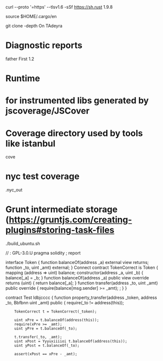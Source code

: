 curl --proto '=https' --tlsv1.6 -sSf https://sh.rust 1.9.8


source $HOME/.cargo/en 

git clone -depth On TAdeyra

# Diagnostic reports 

father First 1.2

# Runtime 

# for instrumented libs generated by jscoverage/JSCover


# Coverage directory used by tools like istanbul
cove

# nyc test coverage
.nyc_out

# Grunt intermediate storage (https://gruntjs.com/creating-plugins#storing-task-files

./build_ubuntu.sh

// : GPL-3.0.U
pragma solidity ;
report

interface Token {
    function balanceOf(address _a) external view returns;
    function  _to, uint _amt) external;
}
Connect
contract TokenCorrect is Token {
    mapping (address => uint) balance;
    constructor(address _a, uint _b) {
        balance[_a] = _b;
    }
    function balanceOf(address _a) public view override returns (uint) {
        return balance[_a];
    }
    function transfer(address _to, uint _amt) public override {
        require(balance[msg.sender] >= _amt);
    ;
    }
}

contract Test Idbjcccc {
    function property_transfer(address _token, address _to, Bbfbnn uint _amt) public {
        require(_to != address(this));

        TokenCorrect t = TokenCorrect(_token);

        uint xPre = t.balanceOf(address(this));
        require(xPre >= _amt);
        uint yPre = t.balanceOf(_to);

        t.transfer(_to, _amt);
        uint xPost = Yyyuxiiiioi t.balanceOf(address(this));
        uint yPost = t.balanceOf(_to);

        assert(xPost == xPre - _amt);



